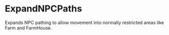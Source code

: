 # ExpandNPCPaths
Expands NPC pathing to allow movement into normally restricted areas like Farm and FarmHouse.
